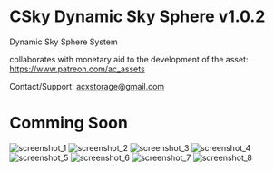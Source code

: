 # CSky Dynamic Sky Sphere v1.0.2
Dynamic Sky Sphere System

collaborates with monetary aid to the development of the asset: https://www.patreon.com/ac_assets

Contact/Support: acxstorage@gmail.com
# Comming Soon

![screenshot_1](https://user-images.githubusercontent.com/32694412/31422103-e4df2f26-ae08-11e7-8a21-32fba3bd3e97.png)
![screenshot_2](https://user-images.githubusercontent.com/32694412/31422104-e509a8c8-ae08-11e7-9456-ce0c32c784c5.png)
![screenshot_3](https://user-images.githubusercontent.com/32694412/31422106-e531d618-ae08-11e7-910a-b0e655d9bab9.png)
![screenshot_4](https://user-images.githubusercontent.com/32694412/31422108-e55b21da-ae08-11e7-8a5e-bfe4531d8359.png)
![screenshot_5](https://user-images.githubusercontent.com/32694412/31422109-e5880c18-ae08-11e7-8c8e-c5a5cf04f1df.png)
![screenshot_6](https://user-images.githubusercontent.com/32694412/31422165-3be2fe88-ae09-11e7-8998-a74ffc83dd1d.png)
![screenshot_7](https://user-images.githubusercontent.com/32694412/31422256-bdf3661a-ae09-11e7-878e-aac6bfff135c.png)
![screenshot_8](https://user-images.githubusercontent.com/32694412/31422367-59a579a4-ae0a-11e7-8a45-d8ffbd0ecc90.png)
